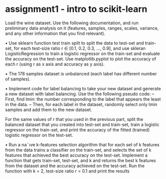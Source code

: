 # assignment1 - intro to scikit-learn




Load the wine dataset. Use the following documentation, and run preliminary data
analysis on it (features, samples, ranges, scales, variance, and any other information
that you find relevant).

• Use sklearn function test train split to split the data to test-set and train-set, for
each test-size ratio r ∈ [0.1, 0.2, 0.3, ..., 0.9], and use skleran LogisticRegression to
train a logistic regressor on the train-set and evaluate the accuracy on the test-set. Use
matplotlib.pyplot to plot the accuracy of each r (using r as x axis and accuracy as
y axis).

• The 178 samples dataset is unbalanced (each label has different number of samples).

• Implement code for label balancing to take your new dataset and generate a new dataset
with label balancing. Use the the following pseudo code:
        – First, find lmin: the number corresponding to the label that appears the least in
        the data.
        – Then, for each label in the dataset, randomly select only lmin samples and add
        them to the new dataset.

For the same values of r that you used in the previous part, split the balanced dataset
that you created into test-set and train-set, train a logistic regressor on the train-set,
and print the accuracy of the fitted (trained) logistic regressor on the test-set.

• Run a na¨ıve k-features selection algorithm that for each set of k features from the data
trains a classifier on the train-set, and selects the set of k features that achieved the
best accuracy on the test-set. Implement a function that gets train-set, test-set,
and k and returns the best k features from the dataset and the accuracy achieved on
the test-set. Run the function with k = 2, test-size ratio r = 0.1 and print the results
